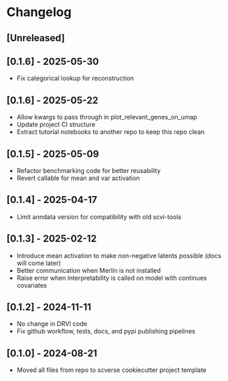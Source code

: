 # Changelog

## [Unreleased]

## [0.1.6] - 2025-05-30

-   Fix categorical lookup for reconstruction

## [0.1.6] - 2025-05-22

-   Allow kwargs to pass through in plot_relevant_genes_on_umap
-   Update project CI structure
-   Extract tutorial notebooks to another repo to keep this repo clean

## [0.1.5] - 2025-05-09

-   Refactor benchmarking code for better reusability
-   Revert callable for mean and var activation

## [0.1.4] - 2025-04-17

-   Limit anndata version for compatibility with old scvi-tools

## [0.1.3] - 2025-02-12

-   Introduce mean activation to make non-negative latents possible (docs will come later)
-   Better communication when Merlin is not installed
-   Raise error when interpretability is called on model with continues covariates

## [0.1.2] - 2024-11-11

-   No change in DRVI code
-   Fix github workflow, tests, docs, and pypi publishing pipelines

## [0.1.0] - 2024-08-21

-   Moved all files from repo to scverse cookiecutter project template
